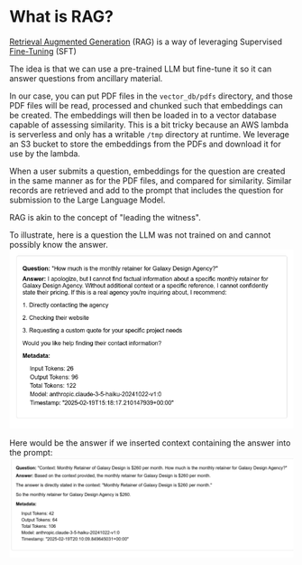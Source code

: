 # What is RAG?


[Retrieval Augmented Generation](https://en.wikipedia.org/wiki/Retrieval-augmented_generation) (RAG) is a way of leveraging Supervised [Fine-Tuning](https://en.wikipedia.org/wiki/Fine-tuning_(deep_learning)) (SFT)

The idea is that we can use a pre-trained LLM but fine-tune it so it can answer questions from ancillary material.

In our case, you can put PDF files in the `vector_db/pdfs` directory, and those PDF files will be read, processed and chunked such that embeddings can be created. The embeddings will then be loaded in to a vector database capable of assessing similarity. This is a bit tricky because an AWS lambda is serverless and only has a writable `/tmp` directory at runtime.  We leverage an S3 bucket to store the embeddings from the PDFs and download it for use by the lambda.

When a user submits a question, embeddings for the question are created in the same manner as for the PDF files, and compared for similarity.  Similar records are retrieved and add to the prompt that includes the question for submission to the Large Language Model.

RAG is akin to the concept of "leading the witness".

To illustrate, here is a question the LLM was not trained on and cannot possibly know the answer.
<img src="png/no-rag-answer-galaxy-design.png" />

Here would be the answer if we inserted context containing the answer into the prompt:
<img src="png/context-provided-to-llm.png" />


